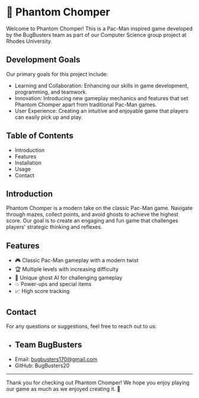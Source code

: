 # 👻 Phantom Chomper

Welcome to Phantom Chomper! This is a Pac-Man inspired game developed by the BugBusters team as part of our Computer Science group project at Rhodes University.

## Development Goals
Our primary goals for this project include:
- Learning and Collaboration: Enhancing our skills in game development, programming, and teamwork.
- Innovation: Introducing new gameplay mechanics and features that set Phantom Chomper apart from traditional Pac-Man games.
- User Experience: Creating an intuitive and enjoyable game that players can easily pick up and play.
  
## Table of Contents
- Introduction
- Features
- Installation
- Usage
- Contact

## Introduction
Phantom Chomper is a modern take on the classic Pac-Man game. Navigate through mazes, collect points, and avoid ghosts to achieve the highest score. Our goal is to create an engaging and fun game that challenges players' strategic thinking and reflexes.

## Features
- 🎮 Classic Pac-Man gameplay with a modern twist
- 🏆 Multiple levels with increasing difficulty
- 👾 Unique ghost AI for challenging gameplay
- 💥 Power-ups and special items
- 📈 High score tracking

## Contact
For any questions or suggestions, feel free to reach out to us:

- ## Team BugBusters
- Email: bugbusters170@gmail.com
- GitHub: BugBusters20

---

Thank you for checking out Phantom Chomper! We hope you enjoy playing our game as much as we enjoyed creating it. 🎉
